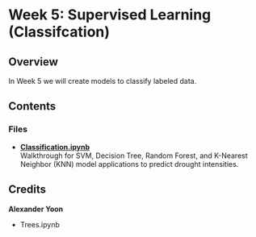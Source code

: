 # Week 5: Supervised Learning (Classifcation)

## Overview
In Week 5 we will create models to classify labeled data. 

## Contents

### Files
- **[Classification.ipynb](Classification.ipynb)**  
  Walkthrough for SVM, Decision Tree, Random Forest, and K-Nearest Neighbor (KNN) model applications to predict drought intensities. 

## Credits

**Alexander Yoon**
- Trees.ipynb
